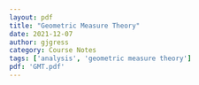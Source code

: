 ```yaml
---
layout: pdf
title: "Geometric Measure Theory"
date: 2021-12-07
author: gjgress
category: Course Notes
tags: ['analysis', 'geometric measure theory']
pdf: 'GMT.pdf'
---
```


